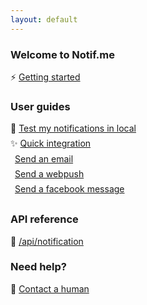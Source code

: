 ```yaml
---
layout: default
---
```


<style>
  ul { list-style: none outside none; padding: 0; }
  li { padding-bottom: 7px; }

  i.fa, #main-content img.emoji {
    font-size: 20px;
    margin-right: 7px;
    color: #777;
  }
</style>

### Welcome to Notif.me
:zap: [Getting started](/notifme-docs/guides/getting-started)

### User guides
- :construction: [Test my notifications in local](/notifme-docs/guides/getting-started#devtool)
- :sparkles: [Quick integration](/notifme-docs/guides/getting-started#integrate)
- <i class="fa fa-envelope" aria-hidden="true"></i> [Send an email](/notifme-docs/guides/channel-email)
- <i class="fa fa-chrome" aria-hidden="true"></i> [Send a webpush](/notifme-docs/guides/channel-webpush)
- <i class="fa fa-facebook-square" aria-hidden="true"></i> [Send a facebook message](/notifme-docs/guides/channel-fbpage)

### API reference
:rocket: [/api/notification](http://docs.notifme.apiary.io)

### Need help?
:love_letter: [Contact a human](https://www.notif.me/contact)
